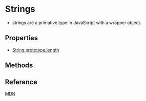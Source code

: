 # Strings

- strings are a primative type in JavaScript with a wrapper object.

## Properties



- [String.prototype.length](stringLength.js) 

## Methods



## Reference

[MDN](https://developer.mozilla.org/en-US/docs/Web/JavaScript/Reference/Global_Objects/String)